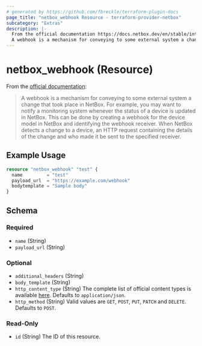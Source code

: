```yaml
---
# generated by https://github.com/fbreckle/terraform-plugin-docs
page_title: "netbox_webhook Resource - terraform-provider-netbox"
subcategory: "Extras"
description: |-
  From the official documentation https://docs.netbox.dev/en/stable/integrations/webhooks/:
  A webhook is a mechanism for conveying to some external system a change that took place in NetBox. For example, you may want to notify a monitoring system whenever the status of a device is updated in NetBox. This can be done by creating a webhook for the device model in NetBox and identifying the webhook receiver. When NetBox detects a change to a device, an HTTP request containing the details of the change and who made it be sent to the specified receiver.
---
```


# netbox_webhook (Resource)

From the [official documentation](https://docs.netbox.dev/en/stable/integrations/webhooks/):

> A webhook is a mechanism for conveying to some external system a change that took place in NetBox. For example, you may want to notify a monitoring system whenever the status of a device is updated in NetBox. This can be done by creating a webhook for the device model in NetBox and identifying the webhook receiver. When NetBox detects a change to a device, an HTTP request containing the details of the change and who made it be sent to the specified receiver.

## Example Usage

```terraform
resource "netbox_webhook" "test" {
  name         = "test"
  payload_url  = "https://example.com/webhook"
  bodytemplate = "Sample body"
}
```

<!-- schema generated by tfplugindocs -->
## Schema

### Required

- `name` (String)
- `payload_url` (String)

### Optional

- `additional_headers` (String)
- `body_template` (String)
- `http_content_type` (String) The complete list of official content types is available [here](https://www.iana.org/assignments/media-types/media-types.xhtml). Defaults to `application/json`.
- `http_method` (String) Valid values are `GET`, `POST`, `PUT`, `PATCH` and `DELETE`. Defaults to `POST`.

### Read-Only

- `id` (String) The ID of this resource.



